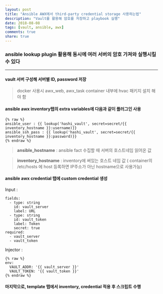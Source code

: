 ```yaml
---
layout: post
title: "Ansible AWX에서 third-party credential storage 사용하는법"
description: "Vault를 활용해 암호를 저장하고 playbook 실행"
date: 2018-08-08
tags: [vault, ansible, awx]
comments: true
share: true
---
```

### ansible lookup plugin 활용해 동시에 여러 서버의 암호 가져와 실행시킬 수 있다

***

#### vault 서버 구성해 서버별 ID, password 저장
> docker 사용시 awx_web, awx_task container 내부에 hvac 패키지 설치 해야 함

#### ansible awx inventory탭의 extra variables에 다음과 같이 플러그인 사용

~~~
{% raw %}
ansible_user : {{ lookup('hashi_vault', secret=secret/{{ inventory_hostname }}:username)}}
ansible_ssh_pass : {{ lookup('hashi_vault', secret=secret/{{ inventory_hostname }}:password)}} 
{% endraw %}
~~~

> **ansible_hostname** : ansible fact 수집할 때 서버의 호스트네임 읽어온 값

> **inventory_hostname** : inventory에 써있는 호스트 네임 값 ( container의 /etc/hosts 에 host 등록하면 IP주소가 아닌 hostname으로 사용가능)

#### ansible awx credential 탭에 custom credential 생성

Input : 

~~~
fields:
  - type: string
    id: vault_server
    label: URL
  - type: string
    id: vault_token
    label: Token
    secret: true
required:
  - vault_server
  - vault_token 
~~~

Injector :
 
~~~
{% raw %}
env:
  VAULT_ADDR: '{{ vault_server }}'
  VAULT_TOKEN: '{{ vault_token }}'
{% endraw %}
~~~
 
#### 마지막으로, template 탭에서 inventory, credential 적용 후 스크립트 수행


